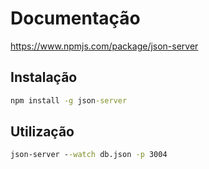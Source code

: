 # Documentação
https://www.npmjs.com/package/json-server 

## Instalação
```bat
npm install -g json-server
```

## Utilização
```bat
json-server --watch db.json -p 3004
```